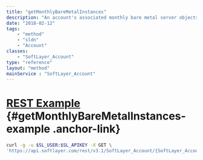 ```yaml
---
title: "getMonthlyBareMetalInstances"
description: "An account's associated monthly bare metal server objects."
date: "2018-02-12"
tags:
    - "method"
    - "sldn"
    - "Account"
classes:
    - "SoftLayer_Account"
type: "reference"
layout: "method"
mainService : "SoftLayer_Account"
---
```


# [REST Example](#getMonthlyBareMetalInstances-example) <a href="/article/rest/"><i class="fas fa-question"></i></a> {#getMonthlyBareMetalInstances-example .anchor-link} 
```bash
curl -g -u $SL_USER:$SL_APIKEY -X GET \
'https://api.softlayer.com/rest/v3.1/SoftLayer_Account/{SoftLayer_AccountID}/getMonthlyBareMetalInstances'
```
